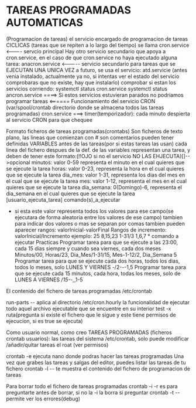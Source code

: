 # TAREAS PROGRAMADAS AUTOMATICAS
(Programacion de tareas)
el servicio encargado de programacion de tareas CICLICAS (tareas que se repiten a lo largo del tiempo) se llama
  cron.service <---- servcio principal
Hay otro servicio secundario que apoya a cron.service, en el caso de que cron.service no haya ejecutado alguna tarea:
  anacron.service <----- servicio secundario
para tareas que se EJECUTAN UNA UNICA VEZ a futuro, se usa el servicio: atd.servicie
(antes venia instalado, actualmente ya no, si intentas ver el estado del servicio comprobaras que no existe, hay que instalarlo)
comprobar si estan los servicios corriendo:
  systemctl status cron.service
  systemctl status ancron.service
====> Si estos servicios estuvieran parados no podriamos programar tareas <======
Funcionamiento del servicio CRON (var/spool/crontab directorio donde se almacena todos las tareas programadas)
  cron.service ===>
    timer(temporizador): cada minuto despierta al servicio CRON para que chequee
  
  Formato ficheros de tareas programadas(crontabs)
  Son ficheros de texto plano, las lineas que comienzan con # son comentarios
  pueden tener definidas VARIABLES antes de las tareas(por si estas tareas las usan)
  cada linea del fichero despues de la def. de las variables representan una tarea, y deben de tener este formato:(!!OJO si no el servicio NO LAS EHJECUTA)[]-->opcional
  minutos: valor 0-59 representa el minuto en el cual quieres que se ejecute la tarea
  horas: valor 0-23, representa la hora en el cual quieres que se ejecute la tarea
  dia_mes: valor 1-31, representa los dias del mes en el cual que se ejecute la tarea
  mes: valor 1-12, representa el mes en el cual quieres que se ejecute la tarea
  dia_semana: 0(Domingo)-6, representa el dia_semana en el cual quieres que se ejecute la tarea
  [usuario_ejecuta_tarea]
  comando(s)_a_ejecutar
  * si esta este valor representa todos los valores para ese campo(se ejecutara de forma aleatoria entre los valores de ese campo)
tambien para indicar dos valores o mas se separan por comas
tambien pueden aparecer rangos: valorInicial-valorFinal
Rangos de incremento: valorInicial/Incremento
ejemplo:
25 8,15,23 1-31/3 1,6,7 * comando a ejecutar
Practicas
Programar tarea para que se ejecute a las 23:00, cada 15 dias siempre y cuando sea viernes, cada dos meses
Minutos/00, Horas/23, Dia_Mes/1-31/15, Mes-1-12/2, Dia_Semana 5
Programar tarea para que se ejecute cada dos horas, todos los dias, todos lo meses, solo LUNES Y VIERNES
  *-*/2-*-*-1,5
Programar tarea para que se ejecute cada 15 minutos, cada hora, todas los meses, solo de LUNES A VIERNES
*/15-*-*,*,1-5

El contenido del fichero de tareas programadas /etc/crontab

run-parts -- aplica al directorio /etc/cron.hourly la funcionalidad de ejecutar todo aquel archivo ejecutable que se encuentre en su interior
test -x ruta(pregunta si existe el fichero que le sigue y este tiene permisos de ejecucion, si es true se ejecuta)

Como usuario normal, como creo TAREAS PROGRAMADAS (ficheros crontab usuarios):
las tareas del sistema /etc/crontab, solo puede modificar /añadir/quitar tareas el roat (ver permisos)

crontab -e ejecuta nano donde podras hacer las tareas programadas
Una vez que grabes las tareas y salgas del editor, puedes listar las tareas de tu fichero
crontab -l --  te muestra el contenido del fichero de programacion de tareas

Para borrar todo el fichero de tareas programadas
crontab -i -r es para preguntarte antes de borrar, si no la -i la borra si preguntar
crontab -t -- permite ver los errores(debug)


